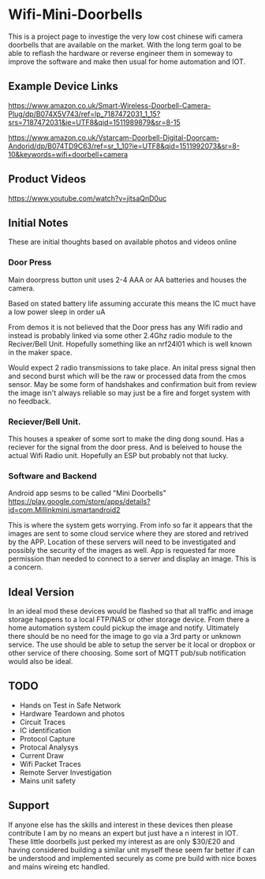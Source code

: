 # Wifi-Mini-Doorbells

This is a project page to investige the very low cost chinese wifi camera doorbells that are available on the market.  With the long term goal to be able to reflash the hardware or reverse engineer them in someway to improve the software and make then usual for home automation and IOT.

## Example Device Links

https://www.amazon.co.uk/Smart-Wireless-Doorbell-Camera-Plug/dp/B074X5V743/ref=lp_7187472031_1_15?srs=7187472031&ie=UTF8&qid=1511989879&sr=8-15

https://www.amazon.co.uk/Vstarcam-Doorbell-Digital-Doorcam-Andorid/dp/B074TD9C63/ref=sr_1_10?ie=UTF8&qid=1511992073&sr=8-10&keywords=wifi+doorbell+camera

## Product Videos

https://www.youtube.com/watch?v=jitsaQnD0uc


## Initial Notes
These are initial thoughts based on available photos and videos online

### Door Press
Main doorpress button unit uses 2-4 AAA or AA batteries and houses the camera. 

Based on stated battery life assuming accurate this means the IC muct have a low power sleep in order uA 

From demos it is not believed that the Door press has any Wifi radio and instead is probably linked via some other 2.4Ghz radio module to the Reciver/Bell Unit.  Hopefully something like an nrf24l01 which is well known in the maker space.

Would expect 2 radio transmissions to take place.  An inital press signal then and second burst which will be the raw or processed data from the cmos sensor.  May be some form of handshakes and confirmation buit from review the image isn't always reliable so may just be a fire and forget system with no feedback.


### Reciever/Bell Unit.
This houses a speaker of some sort to make the ding dong sound.  Has a reciever for the signal from the door press.  And is beleived to house the actual Wifi Radio unit.  Hopefully an ESP but probably not that lucky.  

### Software and Backend

Android app sesms to be called "Mini Doorbells" https://play.google.com/store/apps/details?id=com.Millinkmini.ismartandroid2 

This is where the system gets worrying.  From info so far it appears that the images are sent to some cloud service where they are stored and retrived by the APP.  Location of these servers will need to be investigated and possibly the security of the images as well.  App is requested far more permission than needed to connect to a server and display an image.  This is a concern.  

## Ideal Version

In an ideal mod these devices would be flashed so that all traffic and image storage happens to a local FTP/NAS or other storage device.  From there a home automation system could pickup the image and notify.  Ultimately there should be no need for the image to go via a 3rd party or unknown service.  The use should be able to setup the server be it local or dropbox or other service of there choosing.  Some sort of MQTT pub/sub notification would also be ideal.  


## TODO
* Hands on Test in Safe Network
* Hardware Teardown and photos
* Circuit Traces
* IC identification
* Protocol Capture
* Protocal Analysys
* Current Draw
* Wifi Packet Traces
* Remote Server Investigation
* Mains unit safety



## Support

If anyone else has the skills and interest in these devices then please contribute I am by no means an expert but just have a n interest in IOT. These little doorbells just perked my interest as are only $30/£20 and having considered building a similar unit myself these seem far better if can be understood and implemented securely as come pre build with nice boxes and mains wireing etc handled.   
